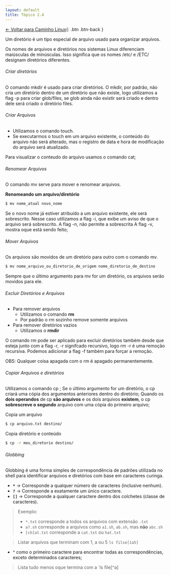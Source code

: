 ```yaml
---
layout: default 
title: Tópico 2.4
---
```


[← Voltar para Caminho Linux](/linux-essentials/01-book-lpi/Topico-02-Caminho-Linux/){: .btn .btn-back }

Um diretório é um tipo especial de arquivo usado para organizar arquivos.

Os nomes de arquivos e diretórios nos sistemas Linux diferenciam maiúsculas de minúsculas. Isso significa que os nomes /etc/ e /ETC/ designam diretórios diferentes.

###### Criar diretórios
O comando mkdir é usado para criar diretórios.
O mkdir, por padrão, não cria um diretório dentro de um diretório que não existe, logo utilizamos a flag -p para criar glob/files, se glob ainda não existir será criado e dentro dele será criado o diretório files.

###### Criar Arquivos

* Utilizamos o comando touch.
* Se executarmos o touch em um arquivo existente, o conteúdo do arquivo não será alterado, mas o registro de data e hora de modificação do arquivo será atualizado.

Para visualizar o conteudo do arquivo usamos o comando cat;

###### Renomear Arquivos

O comando mv serve para mover e renomear arquivos.

**Renomeando um arquivo/diretório**
```sh
$ mv nome_atual novo_nome
```
Se o novo nome já estiver atribuído a um arquivo existente, ele será sobrescrito.
Nesse caso utilizamos a flag -i, que exibe um aviso de que o arquivo será sobrescrito.
A flag -n, não permite a sobrescrita
A flag -v, mostra oque está sendo feito;

###### Mover Arquivos

Os arquivos são movidos de um diretório para outro com o comando mv.

```sh
$ mv nome_arquivo_ou_diretorio_de_origem nome_diretorio_de_destino
```

Sempre que o último argumento para mv for um diretório, os arquivos serão movidos para ele.

###### Excluir Diretórios e Arquivos

- Para remover arquivos
    - Utilizamos o comando **rm**
    - Por padrão o rm sozinho remove somente arquivos
- Para remover diretórios vazios
  - Utilizamos o **rmdir**

O comando rm pode ser aplicado para excluir diretórios também desde que esteja junto com a flag -r, -r signifcado recursivo, logo rm -r é uma remoção recursiva.
Podemos adicionar a flag -f também para forçar a remoção.

OBS: Qualquer coisa apagada com o rm é apagado permanentemente.

###### Copiar Arquivos e diretórios

Utilizamos o comando cp ;
Se o último argumento for um diretório, o cp criará uma cópia dos argumentos anteriores dentro do diretório;
Quando os **dois operandos** de cp **são arquivos** e os dois arquivos **existem**, o cp **sobrescreve o segundo** arquivo com uma cópia do primeiro arquivo;

Copia um arquivo
```sh
$ cp arquivo.txt destino/
```

Copia diretório e conteúdo
```sh
$ cp -r meu_diretorio destino/
```

###### Globbing

Globbing é uma forma simples de correspondência de padrões utilizada no shell para identificar arquivos e diretórios com base em caracteres curinga.

- **`*`** → Corresponde a qualquer número de caracteres (inclusive nenhum).
- **`?`** → Corresponde a exatamente um único caractere.
- **`[]`** → Corresponde a qualquer caractere dentro dos colchetes (classe de caracteres).

> Exemplo:
> - `*.txt` corresponde a todos os arquivos com extensão `.txt`
> - `a?.sh` corresponde a arquivos como `a1.sh`, `ab.sh`, mas **não** `abc.sh`
> - `[ch]at.txt` corresponde a `cat.txt` ou `hat.txt`

> Listar arquivos que terminam com 1, a ou 5
> `ls filse[1a5]`

* ^ como o primeiro caractere para encontrar todas as correspondências, exceto determinados caracteres;
> Lista tudo menos oque termina com a
> `ls file[^a] 